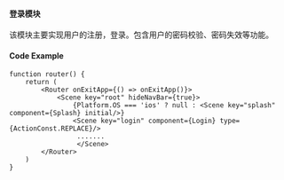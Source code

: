 #### 登录模块

该模块主要实现用户的注册，登录。包含用户的密码校验、密码失效等功能。

#### Code Example

```
function router() {
    return (
        <Router onExitApp={() => onExitApp()}>
            <Scene key="root" hideNavBar={true}>
                {Platform.OS === 'ios' ? null : <Scene key="splash" component={Splash} initial/>}
                <Scene key="login" component={Login} type={ActionConst.REPLACE}/>
                 .......
                 </Scene>
        </Router>
    )
}

```

#### 



